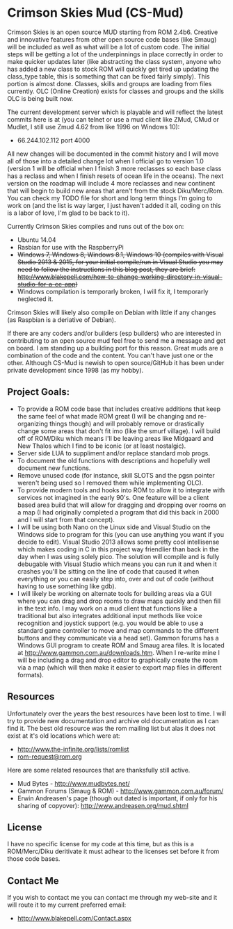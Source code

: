 Crimson Skies Mud (CS-Mud)
==========================

Crimson Skies is an open source MUD starting from ROM 2.4b6.  Creative and innovative features from other open source code
bases (like Smaug) will be included as well as what will be a lot of custom code.  The initial steps will
be getting a lot of the underpinnings in place correctly in order to make quicker updates later (like abstracting the
class system, anyone who has added a new class to stock ROM will quickly get tired up updating the class_type table, 
this is something that can be fixed fairly simply).  This portion is almost done.  Classes, skills and groups are
loading from files currently.  OLC (Online Creation) exists for classes and groups and the skills OLC is being built now.

The current development server which is playable and will reflect the latest commits here is at (you can telnet or use
a mud client like ZMud, CMud or Mudlet, I still use Zmud 4.62 from like 1996 on Windows 10):

  - 66.244.102.112 port 4000

All new changes will be documented in the commit history and I will move all of those into a detailed change lot when I
official go to version 1.0 (version 1 will be official when I finish 3 more reclasses so each base class has a reclass
and when I finish resets of ocean life in the oceans).  The next version on the roadmap will include 4 more reclasses 
and new continent that will begin to build new areas that aren't from the stock Diku/Merc/Rom.  You can check my TODO
file for short and long term things I'm going to work on (and the list is way larger, I just haven't added it all, 
coding on this is a labor of love, I'm glad to be back to it).

Currently Crimson Skies compiles and runs out of the box on:

  - Ubuntu 14.04
  - Rasbian for use with the RaspberryPi
  - ~~Windows 7, Windows 8, Windows 8.1, Windows 10 (compiles with Visual Studio 2013 & 2015, for your initial 
    compile/run in Visual Studio you may need to follow the instructions in this blog post, 
    they are brief: http://www.blakepell.com/how-to-change-working-directory-in-visual-studio-for-a-cc-app)~~
  - Windows compilation is temporarly broken, I will fix it, I temporarly neglected it.

Crimson Skies will likely also compile on Debian with little if any changes (as Raspbian is a deriative of Debian).

If there are any coders and/or builders (esp builders) who are interested in contributing to an open source mud feel
free to send me a message and get on board.  I am standing up a building port for this reason.  Great muds are a 
combination of the code and the content.  You can't have just one or the other.  Although CS-Mud is newish to
open source/GitHub it has been under private development since 1998 (as my hobby).

## Project Goals:

  - To provide a ROM code base that includes creative additions that keep the same
    feel of what made ROM great (I will be changing and re-organizing things though) and will probably
    remove or drastically change some areas that don't fit imo (like the smurf village).  I will
    build off of ROM/Diku which means I'll be leaving areas like Midgaard and New Thalos which I find
    to be iconic (or at least nostalgic).
  - Server side LUA to suppliment and/or replace standard mob progs.
  - To document the old functions with descriptions and hopefully well document new functions.
  - Remove unused code (for instance, skill SLOTS and the pgsn pointer weren't being used so I
    removed them while implementing OLC).
  - To provide modern tools and hooks into ROM to allow it to integrate with services
    not imagined in the early 90's.  One feature will be a client based area build that
    will allow for dragging and dropping over rooms on a map (I had originally completed
    a program that did this back in 2000 and I will start from that concept).
  - I will be using both Nano on the Linux side and Visual Studio on the Windows side to
    program for this (you can use anything you want if you decide to edit).  Visual Studio 2013 
    allows some pretty cool intellisense which makes coding in C in this project way friendlier
    than back in the day when I was using solely pico.  The solution will compile and is fully
    debugable with Visual Studio which means you can run it and when it crashes you'll be sitting
    on the line of code that caused it when everything or you can easily step into, over and out
    of code (without having to use something like gdb).  
  - I will likely be working on alternate tools for building areas via a GUI where you can
    drag and drop rooms to draw maps quickly and then fill in the text info.  I may work on
    a mud client that functions like a traditional but also integrates additional input methods
    like voice recognition and joystick support (e.g. you would be able to use a standard game
    controller to move and map commands to the different buttons and they communicate via a head
    set).  Gammon forums has a Windows GUI program to create ROM and Smaug area files.  It is located at
    http://www.gammon.com.au/downloads.htm.  When I re-write mine I will be including a drag and drop editor
    to graphically create the room via a map (which will then make it easier to export map files in different
    formats).

## Resources

Unfortunately over the years the best resources have been lost to time.  I will try to
provide new documentation and archive old documentation as I can find it.  The best 
old resource was the rom mailing list but alas it does not exist at it's old locations
which were at:

  - http://www.the-infinite.org/lists/romlist
  - rom-request@rom.org

Here are some related resources that are thanksfully still active.

  - Mud Bytes - http://www.mudbytes.net/
  - Gammon Forums (Smaug & ROM) - http://www.gammon.com.au/forum/
  - Erwin Andreasen's page (though out dated is important, if only for his sharing of copyover): http://www.andreasen.org/mud.shtml

## License 

I have no specific license for my code at this time, but as this is a ROM/Merc/Diku deritivate it must 
adhear to the licenses set before it from those code bases.  

## Contact Me

If you wish to contact me you can contact me through my web-site and it will route it to
my current preferred email:

 - http://www.blakepell.com/Contact.aspx
